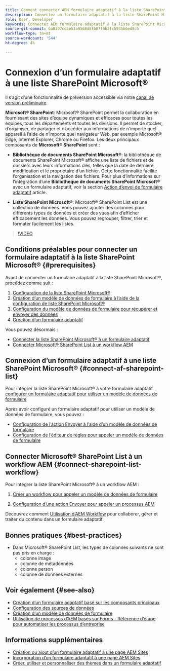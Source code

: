 ```yaml
---
title: Comment connecter AEM formulaire adaptatif à la liste SharePoint Microsoft® ?
description: Connectez un formulaire adaptatif à la liste SharePoint Microsoft®. Découvrez comment configurer la liste SharePoint Microsoft® et créer un modèle de données de formulaire à l’aide de la configuration. En outre, vous apprendrez comment intégrer le FDM à votre formulaire adaptatif.
role: User, Developer
keywords: Connectez AEM formulaire adaptatif à la liste SharePoint Microsoft, connectez le formulaire adaptatif à la liste SharePoint de Microsoft, intégrez AEM formulaire adaptatif à la liste SharePoint Microsoft, intégrez le formulaire adaptatif à la liste de , envoyez les données d’un formulaire adaptatif à la liste de , envoyez le processus d’ à la liste de .
source-git-commit: 6a8307cd5e53a9568d8fb87f6b2fc5945b6ed8c5
workflow-type: tm+mt
source-wordcount: '544'
ht-degree: 4%

---
```



# Connexion d’un formulaire adaptatif à une liste SharePoint Microsoft®

<span class="preview"> Il s’agit d’une fonctionnalité de préversion accessible via notre [canal de version préliminaire](https://experienceleague.adobe.com/docs/experience-manager-cloud-service/content/release-notes/prerelease.html#new-features). </span>

**Microsoft® SharePoint**: Microsoft® SharePoint permet la collaboration en fournissant des sites d’équipe dynamiques et efficaces pour toutes les équipes, tous les départements et toutes les divisions. Il permet de stocker, d’organiser, de partager et d’accéder aux informations de n’importe quel appareil à l’aide de n’importe quel navigateur Web, par exemple Microsoft® Edge, Internet Explorer, Chrome ou Firefox. Les deux principaux composants de **Microsoft® SharePoint** sont :

* **Bibliothèque de documents SharePoint Microsoft®**: la bibliothèque de documents SharePoint Microsoft® affiche une liste de fichiers et de dossiers avec leurs informations clés, telles que la date de dernière modification et le propriétaire d’un fichier. Cette fonctionnalité facilite l’organisation et la navigation des fichiers.
Pour plus d’informations sur l’intégration d’une **Bibliothèque de documents SharePoint Microsoft®** avec un formulaire adaptatif, voir la section [Action d’envoi de formulaire adaptatif](/help/forms/configuring-submit-actions.md#submit-to-sharepoint) article.

* **Liste SharePoint Microsoft®**: Microsoft® SharePoint List est une collection de données. Vous pouvez ajouter des colonnes pour différents types de données et créer des vues afin d’afficher efficacement les données. Vous pouvez regrouper, filtrer, trier et formater facilement les listes.

>[!VIDEO](https://video.tv.adobe.com/v/3424820/connect-aem-adaptive-form-to-sharepointlist/?quality=12&learn=on)

## Conditions préalables pour connecter un formulaire adaptatif à la liste SharePoint Microsoft® {#prerequisites}

Avant de connecter un formulaire adaptatif à la liste SharePoint Microsoft®, procédez comme suit :

1. [Configuration de la liste SharePoint Microsoft®](/help/forms/configure-data-sources.md#configure-microsoft-sharepoint-list)
1. [Création d’un modèle de données de formulaire à l’aide de la configuration de liste SharePoint Microsoft®](/help/forms/create-form-data-models.md)
1. [Configuration du modèle de données de formulaire pour récupérer et envoyer des données](/help/forms/work-with-form-data-model.md#configure-services)
1. [Création d’un formulaire adaptatif](/help/forms/creating-adaptive-form-core-components.md)

Vous pouvez désormais :

* [Connecter la liste SharePoint Microsoft® à un formulaire adaptatif](#connect-an-adaptive-form-to-microsoft-sharepoint-list-connect-af-sharepoint-list)
* [Connecter Microsoft® SharePoint List à un workflow AEM](#connect-sharepoint-list-workflow)

## Connexion d’un formulaire adaptatif à une liste SharePoint Microsoft® {#connect-af-sharepoint-list}

Pour intégrer la liste SharePoint Microsoft® à votre formulaire adaptatif [configurer un formulaire adaptatif pour utiliser un modèle de données de formulaire](/help/forms/creating-adaptive-form-core-components.md#configure-a-schema-or-form-data-model-for-an-adaptive-formconfigure-schema-or-data-model-for-form)

Après avoir configuré un formulaire adaptatif pour utiliser un modèle de données de formulaire, vous pouvez :

* [Configuration de l’action Envoyer à l’aide d’un modèle de données de formulaire](/help/forms/configuring-submit-actions.md#submit-using-form-data-model)
* [Configuration de l’éditeur de règles pour appeler un modèle de données de formulaire](/help/forms/rule-editor.md#invoke-form-data-model-service-invoke)

## Connecter Microsoft® SharePoint List à un workflow AEM {#connect-sharepoint-list-workflow}

Pour intégrer la liste SharePoint Microsoft® à un workflow AEM :

1. [Créer un workflow pour appeler un modèle de données de formulaire](https://experienceleague.adobe.com/docs/experience-manager-65/developing/extending-aem/extending-workflows/workflows-models.html?lang=fr)

   <!--
    To create a new workflow with the editor, perform the following steps:
    1.  Go to your **AEM Forms Author** instance > **[!UICONTROL Tools]** > **[!UICONTROL Workflow]** > **[!UICONTROL Models]**.
    1.  Click **[!UICONTROL Create]** > **[!UICONTROL Create Model]**. The Add Workflow Model dialog appears. 
    1. Specify **[!UICONTROL Title]** and **[!UICONTROL Name (optional)]**.
    1. Click **[!UICONTROL Done]**. The new model is listed in the Workflow Models console.
    1. Select your new workflow, then use **[!UICONTROL Edit]** to open it for configuration.
    1. Add **[!UICONTROL Invoke Form Data Model Service]** step to your workflow.
    1. Confirm the changes with Sync (editor toolbar) to generate the runtime model.
    -->

1. [Configuration d’une action Envoyer pour appeler un processus AEM](/help/forms/configuring-submit-actions.md#invoke-an-aem-workflow)


Découvrez comment [Utilisation d’AEM Workflow](https://experienceleague.adobe.com/docs/experience-manager-learn/foundation/workflow/use-workflow.html) pour collaborer, gérer et traiter du contenu dans un formulaire adaptatif.

## Bonnes pratiques {#best-practices}

<!-- * For storing data in a tabular format or implementing data permissions, it is advisable to use Microsoft® SharePoint List rather than Microsoft® SharePoint Document Library. -->
* Dans Microsoft® SharePoint List, les types de colonnes suivants ne sont pas pris en charge :
   * colonne image
   * colonne de métadonnées
   * colonne person
   * colonne de données externes

## Voir également {#see-also}

* [Création d’un formulaire adaptatif basé sur les composants principaux](/help/forms/creating-adaptive-form-core-components.md)
* [Configuration des sources de données](/help/forms/configuring-submit-actions.md)
* [Création d’un modèle de données de formulaire](/help/forms/create-form-data-models.md)
* [Utilisation de processus d’AEM basés sur Forms - Référence d’étape pour automatiser les processus d’entreprise](/help/forms/aem-forms-workflow-step-reference.md)

## Informations supplémentaires

* [Création ou ajout d’un formulaire adaptatif à une page AEM Sites](/help/forms/create-or-add-an-adaptive-form-to-aem-sites-page.md)
* [Incorporation d’un formulaire adaptatif à une page AEM Sites](/help/forms/embed-adaptive-form-aem-sites.md)
* [Créer, utiliser et personnaliser des thèmes dans un formulaire adaptatif](/help/forms/using-themes-in-core-components.md)







